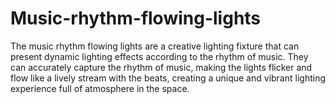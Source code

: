 # Music-rhythm-flowing-lights
The music rhythm flowing lights are a creative lighting fixture that can present dynamic lighting effects according to the rhythm of music. They can accurately capture the rhythm of music, making the lights flicker and flow like a lively stream with the beats, creating a unique and vibrant lighting experience full of atmosphere in the space.
